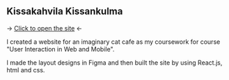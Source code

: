 ## Kissakahvila Kissankulma

-> <a href="https://satukon.github.io/">Click to open the site</a> <-

I created a website for an imaginary cat cafe as my coursework for course "User Interaction in Web and Mobile".

I made the layout designs in Figma and then built the site by using React.js, html and css.
